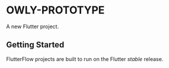 # OWLY-PROTOTYPE

A new Flutter project.

## Getting Started

FlutterFlow projects are built to run on the Flutter _stable_ release.
